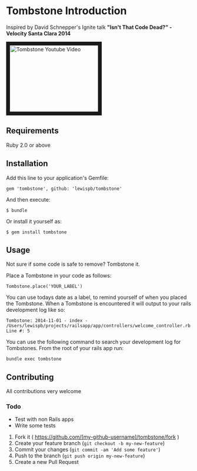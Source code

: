 # Tombstone Introduction

Inspired by David Schnepper's Ignite talk **"Isn't That Code Dead?" - Velocity Santa Clara 2014**

<a href="http://www.youtube.com/watch?feature=player_embedded&v=29UXzfQWOhQ
" target="_blank"><img src="http://img.youtube.com/vi/29UXzfQWOhQ/0.jpg" 
alt="Tombstone Youtube Video" width="240" height="180" border="10" /></a>

## Requirements

Ruby 2.0 or above

## Installation

Add this line to your application's Gemfile:

    gem 'tombstone', github: 'lewispb/tombstone'

And then execute:

    $ bundle

Or install it yourself as:

    $ gem install tombstone

## Usage

Not sure if some code is safe to remove? Tombstone it.

Place a Tombstone in your code as follows:

    Tombstone.place('YOUR_LABEL')

You can use todays date as a label, to remind yourself of when you placed the Tombstone. When a Tombstone is encountered it will output to your rails development log like so:

    Tombstone: 2014-11-01 - index - /Users/lewispb/projects/railsapp/app/controllers/welcome_controller.rb Line #: 5

You can use the following command to search your development log for Tombstones. From the root of your rails app run:

    bundle exec tombstone

## Contributing

All contributions very welcome

### Todo
- Test with non Rails apps
- Write some tests

1. Fork it ( https://github.com/[my-github-username]/tombstone/fork )
2. Create your feature branch (`git checkout -b my-new-feature`)
3. Commit your changes (`git commit -am 'Add some feature'`)
4. Push to the branch (`git push origin my-new-feature`)
5. Create a new Pull Request

